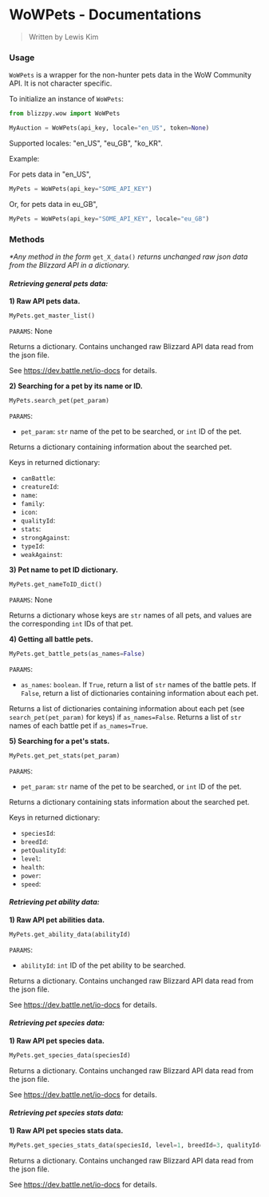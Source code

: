 # WoWPets - Documentations
> Written by Lewis Kim

### Usage

``WoWPets`` is a wrapper for the non-hunter pets data in the WoW Community API. It is not character specific.

To initialize an instance of ``WoWPets``:

```python
from blizzpy.wow import WoWPets

MyAuction = WoWPets(api_key, locale="en_US", token=None)
```

Supported locales: "en_US", "eu_GB", "ko_KR".

Example:

For pets data in "en_US",

```python
MyPets = WoWPets(api_key="SOME_API_KEY")
```

Or, for pets data in eu_GB",

```python
MyPets = WoWPets(api_key="SOME_API_KEY", locale="eu_GB")
```

### Methods

_*Any method in the form_ ``get_X_data()`` _returns unchanged raw json data from the Blizzard API in a dictionary._

#### _Retrieving general pets data:_

**1) Raw API pets data.**

```python
MyPets.get_master_list()
```

``PARAMS``: None

Returns a dictionary. Contains unchanged raw Blizzard API data read from the json file.

See https://dev.battle.net/io-docs for details.

**2) Searching for a pet by its name or ID.**

```python
MyPets.search_pet(pet_param)
```

``PARAMS``:
- ``pet_param``: ``str`` name of the pet to be searched, or ``int`` ID of the pet. 

Returns a dictionary containing information about the searched pet.

Keys in returned dictionary:
- ``canBattle``:
- ``creatureId``:
- ``name``:
- ``family``:
- ``icon``:
- ``qualityId``:
- ``stats``:
- ``strongAgainst``:
- ``typeId``:
- ``weakAgainst``:

**3) Pet name to pet ID dictionary.**

```python
MyPets.get_nameToID_dict()
```

``PARAMS``: None

Returns a dictionary whose keys are ``str`` names of all pets, and values are the corresponding ``int`` IDs of that pet.

**4) Getting all battle pets.**

```python
MyPets.get_battle_pets(as_names=False)
```

``PARAMS``:
- ``as_names``: ``boolean``. If ``True``, return a list of ``str`` names of the battle pets. If ``False``, return a list of dictionaries containing information about each pet.

Returns a list of dictionaries containing information about each pet (see ``search_pet(pet_param)`` for keys) if ``as_names=False``. Returns a list of ``str`` names of each battle pet if ``as_names=True``.

**5) Searching for a pet's stats.**

```python
MyPets.get_pet_stats(pet_param)
```

``PARAMS``:
- ``pet_param``: ``str`` name of the pet to be searched, or ``int`` ID of the pet. 

Returns a dictionary containing stats information about the searched pet.

Keys in returned dictionary:
- ``speciesId``:
- ``breedId``:
- ``petQualityId``:
- ``level``:
- ``health``:
- ``power``:
- ``speed``:

#### _Retrieving pet ability data:_

**1) Raw API pet abilities data.**

```python
MyPets.get_ability_data(abilityId)
```

``PARAMS``:
- ``abilityId``: ``int`` ID of the pet ability to be searched.

Returns a dictionary. Contains unchanged raw Blizzard API data read from the json file.

See https://dev.battle.net/io-docs for details.

#### _Retrieving pet species data:_

**1) Raw API pet species data.**

```python
MyPets.get_species_data(speciesId)
```

Returns a dictionary. Contains unchanged raw Blizzard API data read from the json file.

See https://dev.battle.net/io-docs for details.

#### _Retrieving pet species stats data:_

**1) Raw API pet species stats data.**

```python
MyPets.get_species_stats_data(speciesId, level=1, breedId=3, qualityId=1)
```

Returns a dictionary. Contains unchanged raw Blizzard API data read from the json file.

See https://dev.battle.net/io-docs for details.
